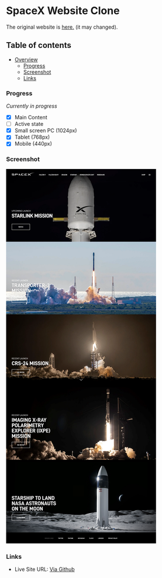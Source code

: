 # SpaceX Website Clone

The original website is [here.](https://www.spacex.com/) (it may changed).

## Table of contents

-   [Overview](#overview)
    -   [Progress](#progress)
    -   [Screenshot](#screenshot)
    -   [Links](#links)

### Progress

_Currently in progress_

-   [x] Main Content
-   [ ] Active state
-   [x] Small screen PC (1024px)
-   [x] Tablet (768px)
-   [x] Mobile (440px)

### Screenshot

![](https://github.com/putraprdn/spacex-clone/blob/master/assets/images/SpaceX%20Design.png?raw=true)

### Links

-   Live Site URL: [Via Github](https://putraprdn.github.io/spacex-clone/)
